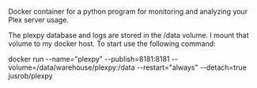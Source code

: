 Docker container for a python program for monitoring and analyzing your Plex server usage.

The plexpy database and logs are stored in the /data volume. I mount that volume to my docker host. To start use the following command:

docker run --name="plexpy" --publish=8181:8181 --volume=/data/warehouse/plexpy:/data --restart="always" --detach=true jusrob/plexpy
